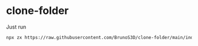 # clone-folder

Just run

```sh
npx zx https://raw.githubusercontent.com/BrunoS3D/clone-folder/main/index.mjs
```
